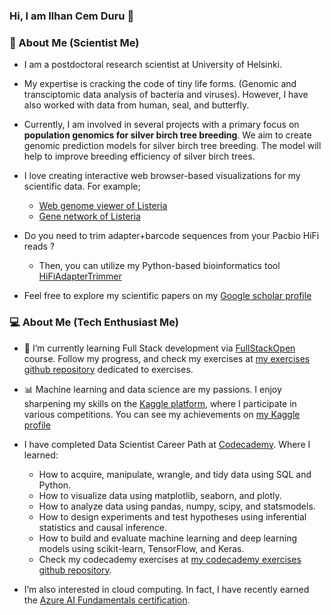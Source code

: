 ### Hi, I am Ilhan Cem Duru 👋

### 🔭 About Me (Scientist Me)
- I am a postdoctoral research scientist at University of Helsinki.

- My expertise is cracking the code of tiny life forms. (Genomic and transciptomic data analysis of bacteria and viruses). However,  I have also worked with data from human, seal, and butterfly.

- Currently, I am involved in several projects with a primary focus on **population genomics for silver birch tree breeding**. We aim to create genomic prediction models for silver birch tree breeding. The model will help to improve breeding efficiency of silver birch trees.

- I love creating interactive web browser-based visualizations for my scientific data. For example;
  - [Web genome viewer of Listeria](https://icemduru.github.io/listeria_ro15_transcript/)
  - [Gene network of Listeria](https://icemduru.github.io/RO15_gene_network/#/)

- Do you need to trim adapter+barcode sequences from your Pacbio HiFi reads ?
  - Then, you can utilize my Python-based bioinformatics tool [HiFiAdapterTrimmer](https://github.com/icemduru/HiFiAdapterTrimmer)

- Feel free to explore my scientific papers on my [Google scholar profile](https://scholar.google.com/citations?user=2PvKi2YAAAAJ&hl)


### 💻 About Me (Tech Enthusiast Me)
- 🌱 I’m currently learning Full Stack development via [FullStackOpen](https://fullstackopen.com/en/) course. Follow my progress, and check my exercises at [my exercises github repository](https://github.com/icemduru/fullstackopen_exercises) dedicated to exercises.

- 📊 Machine learning and data science are my passions. I enjoy sharpening my skills on the [Kaggle platform](https://www.kaggle.com/), where I participate in various competitions. You can see my achievements on [my Kaggle profile](https://www.kaggle.com/cemduru/competitions?tab=completed)

- I have completed Data Scientist Career Path at [Codecademy](https://www.codecademy.com/profiles/icemduru/certificates/5b520caa1d176d21f5a65a61). Where I learned:
  - How to acquire, manipulate, wrangle, and tidy data using SQL and Python.
  - How to visualize data using matplotlib, seaborn, and plotly.
  - How to analyze data using pandas, numpy, scipy, and statsmodels.
  - How to design experiments and test hypotheses using inferential statistics and causal inference.
  - How to build and evaluate machine learning and deep learning models using scikit-learn, TensorFlow, and Keras.
  - Check my codecademy exercises at [my codecademy exercises github repository](https://github.com/icemduru/my_codecademy_exercises).

- I’m also interested in cloud computing. In fact, I have recently earned the [Azure AI Fundamentals certification](https://www.credly.com/badges/3a9454bc-77e4-42ca-bc71-3e66805b74d5).
